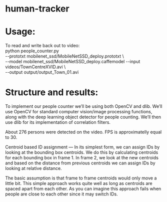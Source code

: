 # human-tracker

# Usage: 

To read and write back out to video: \
  python people_counter.py \
  --prototxt mobilenet_ssd/MobileNetSSD_deploy.prototxt \ \
	--model mobilenet_ssd/MobileNetSSD_deploy.caffemodel --input videos/TownCentreXVID.avi \ \
	--output output/output_Town_01.avi
  
# Structure and results:
To implement our people counter we’ll be using both OpenCV and dlib. We’ll use OpenCV for standard computer vision/image processing functions, along with the deep learning object detector for people counting. We’ll then use dlib for its implementation of correlation filters.

About 276 persons were detected on the video. FPS is approximatelly equal to 30.

Centroid based ID assignment — In its simplest form, we can assign IDs by looking at the bounding box centroids. We do this by calculating centroids for each bounding box in frame 1. In frame 2, we look at the new centroids and based on the distance from previous centroids we can assign IDs by looking at relative distance. 

The basic assumption is that frame to frame centroids would only move a little bit. This simple approach works quite well as long as centroids are spaced apart from each other. As you can imagine this approach fails when people are close to each other since it may switch IDs. 
